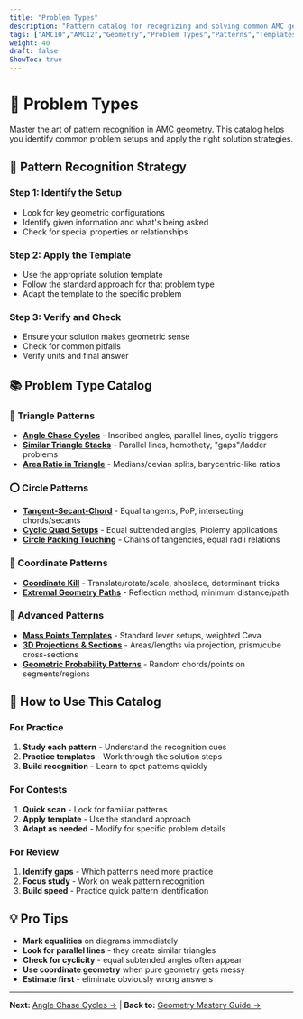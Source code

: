 ```yaml
---
title: "Problem Types"
description: "Pattern catalog for recognizing and solving common AMC geometry problem types with templates and examples."
tags: ["AMC10","AMC12","Geometry","Problem Types","Patterns","Templates","Study Guide"]
weight: 40
draft: false
ShowToc: true
---
```


# 🧩 Problem Types

Master the art of pattern recognition in AMC geometry. This catalog helps you identify common problem setups and apply the right solution strategies.

## 🎯 Pattern Recognition Strategy

### Step 1: Identify the Setup
- Look for key geometric configurations
- Identify given information and what's being asked
- Check for special properties or relationships

### Step 2: Apply the Template
- Use the appropriate solution template
- Follow the standard approach for that problem type
- Adapt the template to the specific problem

### Step 3: Verify and Check
- Ensure your solution makes geometric sense
- Check for common pitfalls
- Verify units and final answer

## 📚 Problem Type Catalog

### 🔺 Triangle Patterns
- [**Angle Chase Cycles**](angle-chase-cycles) - Inscribed angles, parallel lines, cyclic triggers
- [**Similar Triangle Stacks**](similar-triangle-stacks) - Parallel lines, homothety, "gaps"/ladder problems
- [**Area Ratio in Triangle**](area-ratio-in-triangle) - Medians/cevian splits, barycentric-like ratios

### ⭕ Circle Patterns
- [**Tangent-Secant-Chord**](tangent-secant-chord) - Equal tangents, PoP, intersecting chords/secants
- [**Cyclic Quad Setups**](cyclic-quad-setups) - Equal subtended angles, Ptolemy applications
- [**Circle Packing Touching**](circle-packing-touching) - Chains of tangencies, equal radii relations

### 📐 Coordinate Patterns
- [**Coordinate Kill**](coordinate-kill) - Translate/rotate/scale, shoelace, determinant tricks
- [**Extremal Geometry Paths**](extremal-geometry-paths) - Reflection method, minimum distance/path

### 🔄 Advanced Patterns
- [**Mass Points Templates**](mass-points-templates) - Standard lever setups, weighted Ceva
- [**3D Projections & Sections**](3d-projections-and-sections) - Areas/lengths via projection, prism/cube cross-sections
- [**Geometric Probability Patterns**](geometric-probability-patterns) - Random chords/points on segments/regions

## 🎯 How to Use This Catalog

### For Practice
1. **Study each pattern** - Understand the recognition cues
2. **Practice templates** - Work through the solution steps
3. **Build recognition** - Learn to spot patterns quickly

### For Contests
1. **Quick scan** - Look for familiar patterns
2. **Apply template** - Use the standard approach
3. **Adapt as needed** - Modify for specific problem details

### For Review
1. **Identify gaps** - Which patterns need more practice
2. **Focus study** - Work on weak pattern recognition
3. **Build speed** - Practice quick pattern identification

## 💡 Pro Tips

- **Mark equalities** on diagrams immediately
- **Look for parallel lines** - they create similar triangles
- **Check for cyclicity** - equal subtended angles often appear
- **Use coordinate geometry** when pure geometry gets messy
- **Estimate first** - eliminate obviously wrong answers

---

**Next:** [Angle Chase Cycles →](angle-chase-cycles) | **Back to:** [Geometry Mastery Guide →](../)
